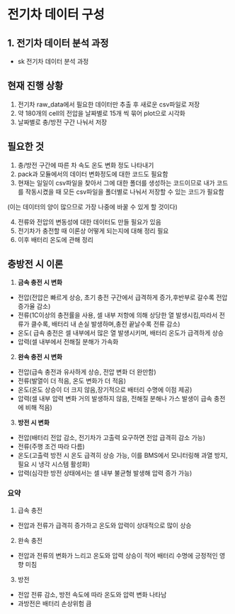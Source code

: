 # 전기차 데이터 구성
## 1. 전기차 데이터 분석 과정
- sk 전기차 데이터 분석 과정

## 현재 진행 상황
1. 전기차 raw_data에서 필요한 데이터만 추출 후 새로운 csv파일로 저장
2. 약 180개의 cell의 전압을 날짜별로 15개 씩 묶어 plot으로 시각화
3. 날짜별로 충/방전 구간 나눠서 저장

## 필요한 것
1. 충/방전 구간에 따른 차 속도 온도 변화 정도 나타내기
2. pack과 모듈에서의 데이터 변화정도에 대한 코드도 필요함
3. 현재는 일일이 csv파일을 찾아서 그에 대한 폴더를 생성하는 코드이므로 내가 코드를 작동시켰을 때 모든 csv파일을 폴더별로 나눠서 저장할 수 있는 코드가 필요함

 (이는 데이터의 양이 많으므로 가장 나중에 바꿀 수 있게 할 것이다)

4. 전류와 전압의 변동성에 대한 데이터도 만들 필요가 있음
5. 전기차가 충전할 때 이론상 어떻게 되는지에 대해 정리 필요
6. 이후 배터리 온도에 관해 정리


## 충방전 시 이론
1. **금속 충전 시 변화**
- 전압(전압은 빠르게 상승, 초기 충전 구간에서 급격하게 증가,후반부로 갈수록 전압 증가율 감소)
- 전류(1C이상의 충전률을 사용, 셀 내부 저항에 의해 상당한 열 발생시킴,따라서 전류가 클수록, 배터리 내 손실 발생하며,충전 끝날수록 전류 감소)
- 온도( 급속 충전은 셀 내부에서 많은 열 발생시키며, 배터리 온도가 급격하게 상승
- 압력(셀 내부에서 전해질 분해가 가속화
2. **완속 충전 시 변화**
- 전압(급속 충전과 유사하게 상승, 전압 변화 더 완만함)
- 전류(발열이 더 적음, 온도 변화가 더 적음)
- 온도(온도 상승이 더 크지 않음,장기적으로 배터리 수명에 이점 제공)
- 압력(셀 내부 압력 변화 거의 발생하지 않음, 전해질 분해나 가스 발생이 급속 충전에 비해 적음)
3. **방전 시 변화**
- 전압(배터리 전압 감소, 전기차가 고출력 요구하면 전압 급격히 감소 가능)
- 전류(주행 조건 따라 다름)
- 온도(고출력 방전 시 온도 급격히 상승 가능, 이를 BMS에서 모니터링해 과열 방지, 필요 시 냉각 시스템 활성화)
- 압력(심각한 방전 상태에서는 셀 내부 불균형 발생해 압력 증가 가능)

### 요약
1. 급속 충전
- 전압과 전류가 급격히 증가하고 온도와 압력이 상대적으로 많이 상승
2. 완속 충전
- 전압과 전류의 변화가 느리고 온도와 압력 상승이 적어 배터리 수명에 긍정적인 영향 미침
3. 방전
- 전압 전류 감소, 방전 속도에 따라 온도와 압력 변화 나타남
- 과방전은 배터리 손상위험 큼
